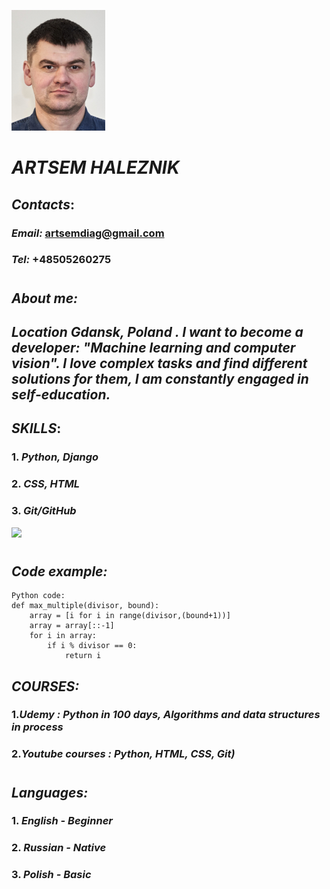 ![](media/photo.png)
# ***ARTSEM HALEZNIK***
## ***Contacts***:
###      ***Email:***  artsemdiag@gmail.com
###      ***Tel:***    +48505260275 <h1>
## ***About me:***
## *Location Gdansk, Poland . I want to become a developer: "Machine learning and computer vision". I love complex tasks and find different solutions for them, I am constantly engaged in self-education.*
## ***SKILLS***: 
###  1. *Python, Django*
### 2. *CSS, HTML* 
###  3. *Git/GitHub*
![](https://www.codewars.com/users/ArtsemDiag/badges/small)<h1>
## ***Code example:***
```
Python code:
def max_multiple(divisor, bound):
    array = [i for i in range(divisor,(bound+1))]
    array = array[::-1]
    for i in array:
        if i % divisor == 0:
            return i
```
## ***COURSES:*** 
### 1.*Udemy : Python in 100 days, Algorithms and data structures in process*
### 2.*Youtube courses : Python, HTML, CSS, Git)* <h1>
## ***Languages:***
### 1. *English - Beginner*
### 2. *Russian - Native*
### 3. *Polish - Basic*
